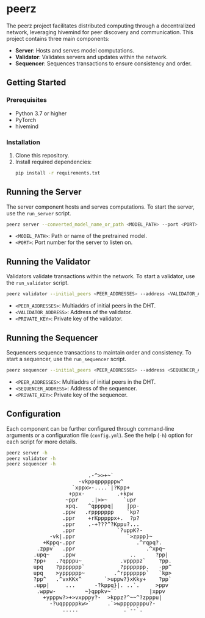 # peerz

The peerz project facilitates distributed computing through a decentralized network, leveraging hivemind for peer discovery and communication. This project contains three main components:

- **Server**: Hosts and serves model computations.
- **Validator**: Validates servers and updates within the network.
- **Sequencer**: Sequences transactions to ensure consistency and order.

## Getting Started

### Prerequisites

- Python 3.7 or higher
- PyTorch
- hivemind

### Installation

1. Clone this repository.
2. Install required dependencies:
    ```bash
    pip install -r requirements.txt
    ```

## Running the Server

The server component hosts and serves computations. To start the server, use the `run_server` script.

```bash
peerz server --converted_model_name_or_path <MODEL_PATH> --port <PORT> [--other_options]
```

- `<MODEL_PATH>`: Path or name of the pretrained model.
- `<PORT>`: Port number for the server to listen on.

## Running the Validator

Validators validate transactions within the network. To start a validator, use the `run_validator` script.

```bash
peerz validator --initial_peers <PEER_ADDRESSES> --address <VALIDATOR_ADDRESS> --private_key <PRIVATE_KEY>
```

- `<PEER_ADDRESSES>`: Multiaddrs of initial peers in the DHT.
- `<VALIDATOR_ADDRESS>`: Address of the validator.
- `<PRIVATE_KEY>`: Private key of the validator.

## Running the Sequencer

Sequencers sequence transactions to maintain order and consistency. To start a sequencer, use the `run_sequencer` script.

```bash
peerz sequencer --initial_peers <PEER_ADDRESSES> --address <SEQUENCER_ADDRESS> --private_key <PRIVATE_KEY>
```

- `<PEER_ADDRESSES>`: Multiaddrs of initial peers in the DHT.
- `<SEQUENCER_ADDRESS>`: Address of the sequencer.
- `<PRIVATE_KEY>`: Private key of the sequencer.

## Configuration

Each component can be further configured through command-line arguments or a configuration file (`config.yml`). See the help (`-h`) option for each script for more details.

```bash
peerz server -h
peerz validator -h
peerz sequencer -h
```


<pre align="center">
                 .-^>>+~`                  
              -vkppqppppppw^               
            `xppx>-....`|?Kpp+             
           +ppx-          .+kpw            
          ~ppr    .|>>~     `upr           
          xpq.   ^qppppq|    |pp-          
         .ppw   .rppppppp    `kp?          
         .ppr    +rKpppppx+.  ?p?          
         .ppr    .-+???^?Kppu?...          
         .ppr             `?uppK?-         
     -vk|.ppr                `>zppp}~      
   +Kppq-.ppr                   .^rqpq?.   
 .zppv`  .ppr                      .^xpq~  
.upq~    .ppw                 ..      ?pp| 
?pp+   .?qpppu~            .vppppz`    ?pp.
upq    ?ppppppp`           ?ppppppp.   -pp^
upq    >ypppppp~         .^rppppppp`   `kp>
?pp^   .^vxKKx^       `>uppw?}xKky+    ?pp`
.upp|     ...      -?kppq}|. ..`.     >ppv 
 .wppw-         ~}qppkv~``          |xppv  
   +ypppw?>+>vxpppy?-  >kppz?^~~^?zpppu|   
     -?uqpppppkw>`     .`>wppppppppu?-     
         .....              .`--`.         
</pre>